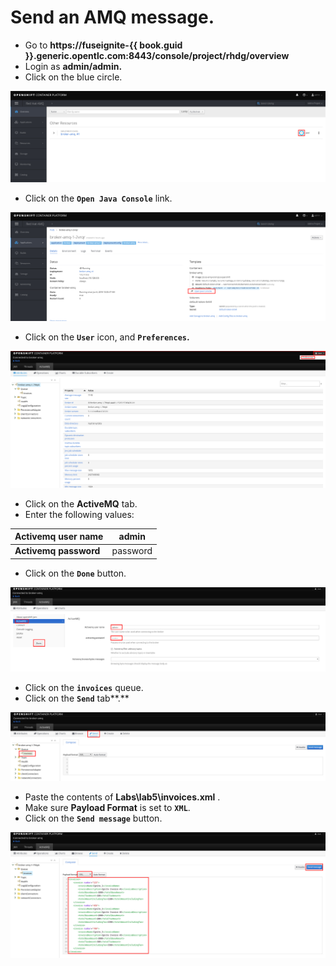 # Send an AMQ message.

* Go to **https://fuseignite-{{ book.guid }}.generic.opentlc.com:8443/console/project/rhdg/overview**
* Login as **admin/admin.**
* Click on the blue circle.

![](../../.gitbook/assets/image%20%2895%29.png)

* Click on the **`Open Java Console`** link.

![](../../.gitbook/assets/image%20%282%29.png)

* Click on the **`User`** icon, and **`Preferences`.**

![](../../.gitbook/assets/image%20%28151%29.png)

* Click on the **ActiveMQ** tab.
* Enter the following values:

| **Activemq user name** | admin |
| --- | --- |
| **Activemq password** | password |

* Click on the **`Done`** button.

![](../../.gitbook/assets/image%20%28179%29.png)

* Click on the **`invoices`** queue.
* Click on the **`Send`** tab**.**

![](../../.gitbook/assets/image%20%2865%29.png)

* Paste the contents of **Labs\lab5\invoices.xml** .
* Make sure **Payload Format** is set to **`XML`**.
* Click on the **`Send message`** button.

![](../../.gitbook/assets/image%20%28176%29.png)





